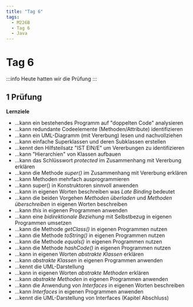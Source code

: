 ```yaml
---
title: "Tag 6"
tags:
  - M226B
  - Tag 6
  - Java
---
```


# Tag 6

:::info
Heute hatten wir die Prüfung
:::

## 1 Prüfung

**Lernziele**  
* ...kann ein bestehendes Programm auf "doppelten Code" analysieren
* ...kann redundante Codeelemente (Methoden/Attribute) identifizieren
* ...kann ein UML-Diagramm (mit Vererbung) lesen und nachvollziehen
* ...kann einfache Superklassen und deren Subklassen erstellen
* ...kennt den Hilfsteilsatz "IST EIN/E" um Vererbungen zu identifizieren
* ...kann "Hierarchien" von Klassen aufbauen
* ...kann das Schlüsswort _protected_ im Zusammenhang mit Vererbung erklären
* ...kann die Methode _super()_ im Zusammenhang mit Vererbung erklären
* ...kann Methoden mehrfach ausprogrammieren
* ...kann super() in Konstruktoren sinnvoll anwenden
* ...kann in eigenen Worten beschreiben was _Late Binding_ bedeutet
* ...kann die beiden Vorgehen _Methoden überladen_ und _Methoden überschreiben_ in eigenen Worten beschreiben
* ...kann _this_ in eigenen Programmen anwenden
* ...kann eine _bidirektionale Beziehung_ mit Selbstbezug in eigenen Programmen umsetzen
* ...kann die Methode _getClass()_ in eigenen Programmen nutzen
* ...kann die Methode _toString()_ in eigenen Programmen nutzen
* ...kann die Methode _equals()_ in eigenen Programmen nutzen
* ...kann die Methode _hashCode()_ in eigenen Programmen nutzen
* ...kann in eigenen Worten _abstrakte Klassen_ erklären
* ...kann _abstrakte Klassen_ in eigenen Programmen anwenden 
* ...kennt die UML-Darstellung 
* ...kann in eigenen Worten _abstrakte Methoden_ erklären
* ...kann _abstrakte Methoden_ in eigenen Programmen anwenden
* ...kann die Anwendung von _Interfaces_ in eigenen Worten beschreiben
* ...kann _Interfaces_ in eigenen Programmen anwenden
* ...kennt die UML-Darstellung von Interfaces (Kapitel Abschluss)
